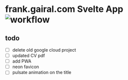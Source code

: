 # frank.gairal.com Svelte App ![workflow](https://github.com/gairal/frank-fo-svelte/actions/workflows/ci.yml/badge.svg)

## todo

- [ ] delete old google cloud project
- [ ] updated CV pdf
- [ ] add PWA
- [ ] neon favicon
- [ ] pulsate animation on the title
